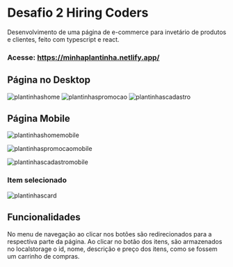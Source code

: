 # Desafio 2 Hiring Coders
  Desenvolvimento de uma página de e-commerce para invetário de produtos e clientes, feito com typescript e react.
  
### Acesse: https://minhaplantinha.netlify.app/

## Página no Desktop
![plantinhashome](https://user-images.githubusercontent.com/79595032/126917203-82def4b6-709a-40b5-8b9a-669717d757e0.PNG)
![plantinhaspromocao](https://user-images.githubusercontent.com/79595032/126917207-a5f8bd4e-a2cb-4717-83ca-e7cb870f2517.PNG)
![plantinhascadastro](https://user-images.githubusercontent.com/79595032/126917198-b5b200b5-5656-4fab-8027-3d71d9c6fd54.PNG)

## Página Mobile

![plantinhashomemobile](https://user-images.githubusercontent.com/79595032/126917206-1a2cf798-1acb-48de-8f9e-6d8a225bd018.PNG)

![plantinhaspromocaomobile](https://user-images.githubusercontent.com/79595032/126917208-aa6cea56-80a4-49d7-b71e-bf8a3c711cba.PNG)

![plantinhascadastromobile](https://user-images.githubusercontent.com/79595032/126917201-8e59165d-43b4-49a7-933b-31ad36bea493.PNG)

### Item selecionado
![plantinhascard](https://user-images.githubusercontent.com/79595032/126917202-b477f69d-3874-4649-b808-b5d06dac29a2.PNG)

## Funcionalidades

No menu de navegação ao clicar nos botôes são redirecionados para a respectiva parte da página.
Ao clicar no botão dos itens, são armazenados no localstorage o id, nome, descrição e preço dos itens, como se fossem um carrinho de compras.
